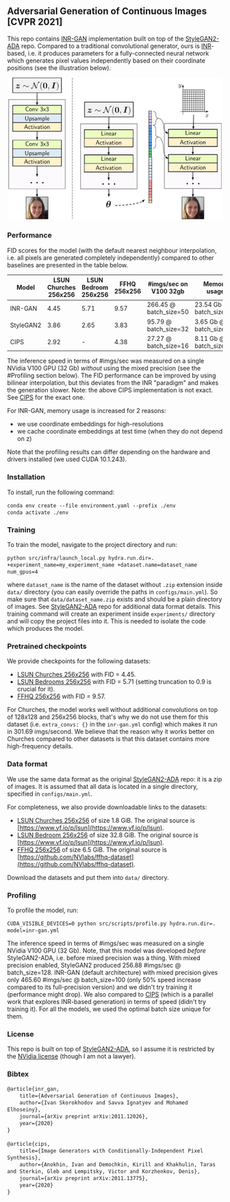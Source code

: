 ## Adversarial Generation of Continuous Images [CVPR 2021]

This repo contains [INR-GAN](https://arxiv.org/abs/2011.12026) implementation built on top of the [StyleGAN2-ADA](https://github.com/NVlabs/stylegan2-ada-pytorch) repo.
Compared to a traditional convolutional generator, ours is [INR](https://vsitzmann.github.io/siren/)-based, i.e. it produces parameters for a fully-connected neural network which generates pixel values independently based on their coordinate positions (see the illustration below).

<div style="text-align:center">
<img src="assets/inr-gan.jpg" alt="INR-GAN illustration" width="500"/>
</div>

### Performance
FID scores for the model (with the default nearest neighbour interpolation, i.e. all pixels are generated completely independently) compared to other baselines are presented in the table below.

| Model       | LSUN Churches 256x256 | LSUN Bedroom 256x256 | FFHQ 256x256 | #imgs/sec on V100 32gb | Memory usage             |
| ----------- | --------------------- | -------------------- | ------------ | ---------------------- | ------------------------ |
| INR-GAN     | 4.45                  | 5.71                 | 9.57         | 266.45 @ batch_size=50 | 23.54 Gb @ batch_size=50 |
| StyleGAN2   | 3.86                  | 2.65                 | 3.83         | 95.79 @ batch_size=32  | 3.65 Gb @ batch_size=32  |
| CIPS        | 2.92                  | -                    | 4.38         | 27.27 @ batch_size=16  | 8.11 Gb @ batch_size=16  |

The inference speed in terms of #imgs/sec was measured on a single NVidia V100 GPU (32 Gb) *without* using the mixed precision (see the #Profiling section below).
The FID performance can be improved by using bilinear interpolation, but this deviates from the INR "paradigm" and makes the generation slower.
Note: the above CIPS implementation is not exact. See [CIPS](https://github.com/saic-mdal/CIPS) for the exact one.

For INR-GAN, memory usage is increased for 2 reasons:
- we use coordinate embeddings for high-resolutions
- we cache coordinate embeddings at test time (when they do not depend on z)

Note that the profiling results can differ depending on the hardware and drivers installed (we used CUDA 10.1.243).

### Installation
To install, run the following command:
```
conda env create --file environment.yaml --prefix ./env
conda activate ./env
```

### Training
To train the model, navigate to the project directory and run:
```
python src/infra/launch_local.py hydra.run.dir=. +experiment_name=my_experiment_name +dataset.name=dataset_name num_gpus=4
```
where `dataset_name` is the name of the dataset without `.zip` extension inside `data/` directory (you can easily override the paths in `configs/main.yml`).
So make sure that `data/dataset_name.zip` exists and should be a plain directory of images.
See [StyleGAN2-ADA](https://github.com/NVlabs/stylegan2-ada-pytorch) repo for additional data format details.
This training command will create an experiment inside `experiments/` directory and will copy the project files into it.
This is needed to isolate the code which produces the model.

### Pretrained checkpoints
We provide checkpoints for the following datasets:
- [LSUN Churches 256x256](https://kaust-cair.s3.amazonaws.com/inr-gan/checkpoints/churches.pkl) with FID = 4.45.
- [LSUN Bedrooms 256x256](https://kaust-cair.s3.amazonaws.com/inr-gan/checkpoints/bedrooms.pkl) with FID = 5.71 (setting truncation to 0.9 is crucial for it).
- [FFHQ 256x256](https://kaust-cair.s3.amazonaws.com/inr-gan/checkpoints/ffhq.pkl) with FID = 9.57.

For Churches, the model works well without additional convolutions on top of 128x128 and 256x256 blocks, that's why we do not use them for this dataset (i.e. `extra_convs: {}` in the `inr-gan.yml` config) which makes it run in 301.69 imgs/second.
We believe that the reason why it works better on Churches compared to other datasets is that this dataset contains more high-frequency details.

### Data format
We use the same data format as the original [StyleGAN2-ADA](https://github.com/NVlabs/stylegan2-ada-pytorch) repo: it is a zip of images.
It is assumed that all data is located in a single directory, specified in `configs/main.yml`.

For completeness, we also provide downloadable links to the datasets:
- [LSUN Churches 256x256](https://kaust-cair.s3.amazonaws.com/inr-gan/datasets/church_outdoor_train_256.zip) of size 1.8 GiB. The original source is [https://www.yf.io/p/lsun](https://www.yf.io/p/lsun).
- [LSUN Bedroom 256x256](https://kaust-cair.s3.amazonaws.com/inr-gan/datasets/bedroom_train_256.zip) of size 32.8 GiB. The original source is [https://www.yf.io/p/lsun](https://www.yf.io/p/lsun).
- [FFHQ 256x256](https://kaust-cair.s3.amazonaws.com/inr-gan/datasets/ffhq_256.zip) of size 6.5 GiB. The original source is [https://github.com/NVlabs/ffhq-dataset](https://github.com/NVlabs/ffhq-dataset).

Download the datasets and put them into `data/` directory.

### Profiling
To profile the model, run:
```
CUDA_VISIBLE_DEVICES=0 python src/scripts/profile.py hydra.run.dir=. model=inr-gan.yml
```

The inference speed in terms of #imgs/sec was measured on a single NVidia V100 GPU (32 Gb).
Note, that this model was developed *before* StyleGAN2-ADA, i.e. before mixed precision was a thing.
With mixed precision enabled, StyleGAN2 produced 256.88 #imgs/sec @ batch_size=128.
INR-GAN (default architecture) with mixed precision gives only 465.60 #imgs/sec @ batch_size=100 (only 50% speed increase compared to its full-precision version) and we didn't try training it (performance might drop).
We also compared to [CIPS](https://github.com/saic-mdal/CIPS) (which is a parallel work that explores INR-based generation) in terms of speed (didn't try training it).
For all the models, we used the optimal batch size unique for them.

### License
This repo is built on top of [StyleGAN2-ADA](https://github.com/NVlabs/stylegan2-ada-pytorch), so I assume it is restricted by the [NVidia license](https://nvlabs.github.io/stylegan2-ada-pytorch/license.html) (though I am not a lawyer).


### Bibtex
```
@article{inr_gan,
    title={Adversarial Generation of Continuous Images},
    author={Ivan Skorokhodov and Savva Ignatyev and Mohamed Elhoseiny},
    journal={arXiv preprint arXiv:2011.12026},
    year={2020}
}

@article{cips,
    title={Image Generators with Conditionally-Independent Pixel Synthesis},
    author={Anokhin, Ivan and Demochkin, Kirill and Khakhulin, Taras and Sterkin, Gleb and Lempitsky, Victor and Korzhenkov, Denis},
    journal={arXiv preprint arXiv:2011.13775},
    year={2020}
}
```
